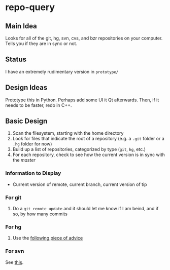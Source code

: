 repo-query
==========

## Main Idea ##

Looks for all of the git, hg, svn, cvs, and bzr repositories on your computer. Tells you if they are in sync or not.

## Status ##
I have an extremely rudimentary version in `prototype/`

## Design Ideas ##
Prototype this in Python. Perhaps add some UI it Qt afterwards. Then, if it needs to be faster, redo in C++. 

## Basic Design ##

1. Scan the filesystem, starting with the home directory
2. Look for files that indicate the root of a repository (e.g. a `.git` folder or a `.hg` folder for now)
3. Build up a list of repositories, categorized by type (`git`, `hg`, etc.)
4. For each repository, check to see how the current version is in sync with the *master*

### Information to Display ###
+ Current version of remote, current branch, current version of tip

### For git ###
1. Do a `git remote update` and it should let me know if I am beind, and if so, by how many commits

### For hg ###

1. Use the [following piece of advice](http://mercurial.selenic.com/wiki/FAQ#FAQ.2FCommonProblems.How_can_I_find_out_if_there_are_new_changesets_in_a_remote_repository.3F)

### For svn ###

See [this](http://beerpla.net/2008/07/23/how-to-check-if-the-local-svn-revision-is-up-to-date/).


